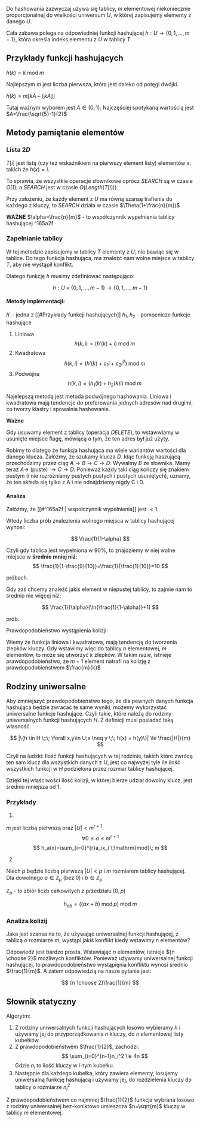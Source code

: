 Do hashowania zazwyczaj używa się tablicy, $m$ elementowej niekoniecznie proporcjonalnej do wielkości uniwersum $U$, w której zapisujemy elementy z danego $U$.

Cała zabawa polega na odpowiedniej funkcji hashującej $h: U \to \{0,1,...,m-1\}$, która określa indeks elementu z $U$ w tablicy $T$.

## Przykłady funkcji hashujących

$h(k) = k \;\mathrm{mod}\; m$

Najlepszym $m$ jest liczba pierwsza, która jest daleko od potęgi dwójki.

$h(k) = m\lfloor kA - \lfloor kA\rfloor\rfloor$

Tutaj ważnym wyborem jest $A \in (0, 1)$. Najczęściej spotykaną wartością jest $A=\frac{\sqrt{5}-1}{2}$

## Metody pamiętanie elementów

### Lista $2D$

$T[i]$ jest listą (czy też wskaźnikiem na pierwszy element listy) elementów $x$, takich że $h(x)=i$.

To sprawia, że wszystkie operacje słownikowe oprócz $SEARCH$ są w czasie $O(1)$, a $SEARCH$ jest w czasie $O(Length(T[i]))$

Przy założeniu, że każdy element z $U$ ma równą szansę trafienia do każdego z kluczy, to $SEARCH$ działa w czasie $\Theta(1+\frac{n}{m})$

**WAŻNE** $\alpha=\frac{n}{m}$ - to współczynnik wypełnienia tablicy hashującej ^165a2f

###  Zapełnianie tablicy

W tej metodzie zapisujemy w tablicy $T$ elementy z $U$, nie bawiąc się w tablice. Do tego funkcja hashująca, ma znaleźć nam wolne miejsce w tablicy $T$, aby nie wystąpił konflikt.

Dlatego funkcję $h$ musimy zdefiniować następująco:

$$
h: U \times \{0,1,...,m-1\} \to \{0,1,...,m-1\}
$$

#### Metody implementacji:

$h'$ - jedna z [[#Przykłady funkcji hashujących]]
$h_1,h_2$ - pomocnicze funkcje hashujące

1. Liniowa
		$$
	h(k,i) = {(h'(k)+i)\;\mathrm{mod}\; m}
	$$
2. Kwadratowa
		$$
	h(k,i)=( h'(k) + c_1i + c_2i^2) \;\mathrm{mod}\; m
	$$
3. Podwójna
		$$
	h(k,i)=( h_1(k) + h_2(k)i) \;\mathrm{mod}\; m
	$$

Najelepszą metodą jest metoda podwójnego hashowania. Liniowa i kwadratowa mają tendencje do preferowania jednych adresów nad drugimi, co tworzy klastry i spowalnia hashowanie.

**Ważne**

Gdy usuwamy element z tablicy (operacja $DELETE$), to wstawwiamy w usunięte miejsce flagę, mówiącą o tym, że ten adres był już użyty.

Robimy to dlatego że funkcja hashująca ma wiele wariantów wartości dla danego klucza.
Załóżmy, że szukamy klucza $D$. Idąc funkcją haszującą przechodzimy przez ciąg $A \to B \to C \to D$.
Wywalmy $B$ ze słownika. Mamy teraz $A \to$ (puste) $\to C \to D$.
Ponieważ każdy taki ciąg kończy się znakiem pustym (i nie rozróżniamy pustych pustych i pustych usuniętych), uznamy, że ten składa się tylko z A i nie odnajdziemy nigdy C i D.

#### Analiza

Załóżmy, że [[#^165a2f | wspołczynnik wypełnienia]] jest $< 1$.

Wtedy liczba prób znalezienia wolnego miejsca w tablicy hashującej wynosi:

$$
\frac{1}{1-\alpha}
$$

Czyli gdy tablica jest wypełniona w $90\%$, to znajdziemy w niej wolne miejsce w **średnio mniej niż**:
$$
\frac{1}{1-\frac{9}{10}}=\frac{1}{\frac{1}{10}}=10
$$

próbach.

Gdy zaś chcemy znaleźć jakiś element w niepustej tablicy, to zajmie nam to średnio nie więcej niż:

$$
\frac{1}{\alpha}(\ln{\frac{1}{1-\alpha}}+1)
$$

prób.

Prawdopodobieństwo wystąpienia kolizji:

Wiemy że funkcja liniowa i kwadratowa, mają tendencję do tworzenia zlepków kluczy. Gdy wstawimy więc do tablicy $n$ elementowej, $m$ elementów, to może się utworzyć $k$ zlepków. W takim razie, istnieje prawdopodobieństwo, że $m+1$ element natrafi na kolizję z prawdopodobieństwem $\frac{m}{k}$

## Rodziny uniwersalne

Aby zmniejszyć prawdopodobieństwo tego, że dla pewnych danych funkcja hashująca będzie zwracać te same wyniki, możemy wykorzystać uniwersalne funkcje hashujące. Czyli takie, które należą do rodziny uniwersalnych funkcji hashujących $H$. Z definicji musi posiadać taką własność:

$$
|\{h \in H \;:\; \forall x,y\in U;x \neq y \;\; h(x) = h(y)\}| \le \frac{|H|}{m}
$$

Czyli na ludzki: Ilość funkcji hashujących w tej rodzinie, takich które zwrócą ten sam klucz dla wszystkich danych z $U$, jest co najwyżej tyle ile ilość wszystkich funkcji w $H$ podzielona przez rozmiar tablicy hashującej.

Dzięki tej włąściwości ilość kolizji, w której bierze udział dowolny klucz, jest średnio mniejsza od $1$.

### Przykłady

1.
$m$ jest liczbą pierwszą oraz $|U| < m^{r+1}$.
$$
\forall 0 \le a \le m^{r+1}
$$
$$
h_a(x)=\sum_{i=0}^{r}a_ix_i \;\mathrm{mod}\; m
$$

2.

Niech $p$ będzie liczbą pierwszą $|U| < p$ i $m$ rozmiarem tablicy hashującej.
Dla dowolnego $a \in \mathbb{Z}_p$ (bez $0$) i $b \in \mathbb{Z}_p$

$\mathbb{Z}_p$ - to zbiór liczb całkowitych z przedziału $[0, p)$

$$
h_{ab} = ((ax+b) \;\mathrm{mod}\; p) \;\mathrm{mod}\; m
$$

### Analiza kolizij

Jaka jest szansa na to, że używając uniwersalnej funkcji hashującej, z tablicą o rozmiarze $m$, wystąpi jakiś konflikt kiedy wstawimy $n$ elementów?

Odpowiedź jest bardzo prosta. Wstawiając $n$ elementów, istnieje ${n \choose 2}$ możliwych konfliktów. Ponieważ używamy uniwersalnej funkcji hashującej, to prawdopodobieństwo wystąpięnia konfliktu wynosi średnio $\frac{1}{m}$. A zatem odpowiedzią na nasze pytanie jest:

$$
{n \choose 2}\frac{1}{m}
$$

## Słownik statyczny

Algorytm:

1. Z rodziny uniwersalnych funkcji hashujących losowo wybieramy $h$ i używamy jej do przyporządkowania $n$ kluczy, do $n$ elementowej listy kubełków.
2. Z prawdopodobieństwem $\frac{1}{2}$, zachodzi:
	$$
	\sum_{i=0}^{n-1}n_i^2 \le 4n
  $$
	Gdzie $n_i$ to ilość kluczy w $i$-tym kubełku.
3. Następnie dla każdego kubełka, który zawiera elementy, losujemy uniwersalną funkcję hashującą i używamy jej, do rozdzielenia kluczy do tablicy o rozmiarze $n_i^2$

Z prawdopodobieństwem co najmniej $\frac{1}{2}$ funkcja wybrana losowo z rodziny uniwersalnej bez-koniktowo umieszcza $n=\sqrt{m}$ kluczy w tablicy $m$ elementowej.